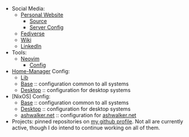 - Social Media:
  - [Personal Website](https://ashwalker.net)
    - [Source](https://github.com/signalwalker/net.ashwalker)
    - [Server Config](https://github.com/signalwalker/nix.net.ashwalker)
  - [Fediverse](https://social.ashwalker.net/Ash)
  - [Wiki](https://wiki.ashwalker.net)
  - [LinkedIn](https://www.linkedin.com/in/ashurst-walker/)
- Tools:
  - [Neovim](https://github.com/neovim/neovim)
    - [Config](https://github.com/signalwalker/nix.home.dev/tree/main/src/editor/neovim)
- [Home-Manager](https://github.com/nix-community/home-manager) Config:
  - [Lib](https://github.com/signalwalker/nix.home.lib)
  - [Base](https://github.com/signalwalker/nix.home.base) :: configuration common to all systems
  - [Desktop](https://github.com/signalwalker/nix.home.desktop) :: configuration for desktop systems
- [NixOS] Config:
  - [Base](https://github.com/signalwalker/nix.sys.base) :: configuration common to all systems
  - [Desktop](https://github.com/signalwalker/nix.sys.desktop) :: configuration for desktop systems
  - [ashwalker.net](https://github.com/signalwalker/nix.net.ashwalker) ::  configuration for [ashwalker.net](https://ashwalker.net)
- Projects: pinned repositories on [my github profile](https://github.com/SignalWalker). Not all are currently active, though I do intend to continue working on all of them.
